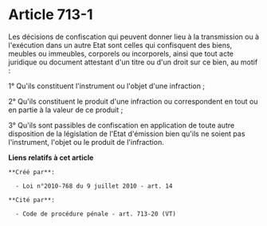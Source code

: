# Article 713-1

Les décisions de confiscation qui peuvent donner lieu à la transmission ou à l'exécution dans un autre Etat sont celles qui
confisquent des biens, meubles ou immeubles, corporels ou incorporels, ainsi que tout acte juridique ou document attestant
d'un titre ou d'un droit sur ce bien, au motif : 

1° Qu'ils constituent l'instrument ou l'objet d'une infraction ; 

2° Qu'ils constituent le produit d'une infraction ou correspondent en tout ou en partie à la valeur de ce produit ; 

3° Qu'ils sont passibles de confiscation en application de toute autre disposition de la législation de l'Etat d'émission
bien qu'ils ne soient pas l'instrument, l'objet ou le produit de l'infraction.

**Liens relatifs à cet article**

	**Créé par**:

	  - Loi n°2010-768 du 9 juillet 2010 - art. 14

	**Cité par**:

	  - Code de procédure pénale - art. 713-20 (VT)
